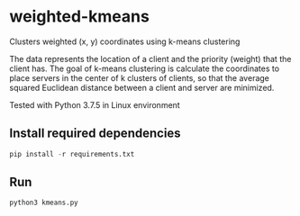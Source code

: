 # weighted-kmeans

Clusters weighted (x, y) coordinates using k-means clustering

The data represents the location of a client and the priority (weight) that the client has. The goal of k-means clustering is calculate the coordinates to place servers in the center of k clusters of clients, so that the average squared Euclidean distance between a client and server are minimized.

Tested with Python 3.7.5 in Linux environment

## Install required dependencies
```python
pip install -r requirements.txt
```
## Run
```python
python3 kmeans.py
```
